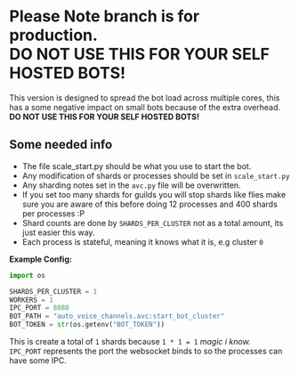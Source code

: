 # Please Note branch is for production.<br> DO NOT USE THIS FOR YOUR SELF HOSTED BOTS!
This version is designed to spread the bot load across multiple cores, this has a 
some negative impact on small bots because of the extra overhead.<br>
**DO NOT USE THIS FOR YOUR SELF HOSTED BOTS!**

## Some needed info
- The file scale_start.py should be what you use to start the bot.
- Any modification of shards or processes should be set in `scale_start.py`
- Any sharding notes set in the `avc.py` file will be overwritten.
- If you set too many shards for guilds you will stop shards like flies make sure you 
are aware of this before doing 12 processes and 400 shards per processes :P
- Shard counts are done by `SHARDS_PER_CLUSTER` not as a total amount, its just easier this way.
- Each process is stateful, meaning it knows what it is, e.g cluster `0`

**Example Config:**

```python
import os

SHARDS_PER_CLUSTER = 1
WORKERS = 1
IPC_PORT = 8080
BOT_PATH = "auto_voice_channels.avc:start_bot_cluster"
BOT_TOKEN = str(os.getenv("BOT_TOKEN"))
```

This is create a total of `1` shards because `1 * 1 = 1` *magic i know.*<br>
`IPC_PORT` represents the port the websocket binds to so the processes can have some IPC.

